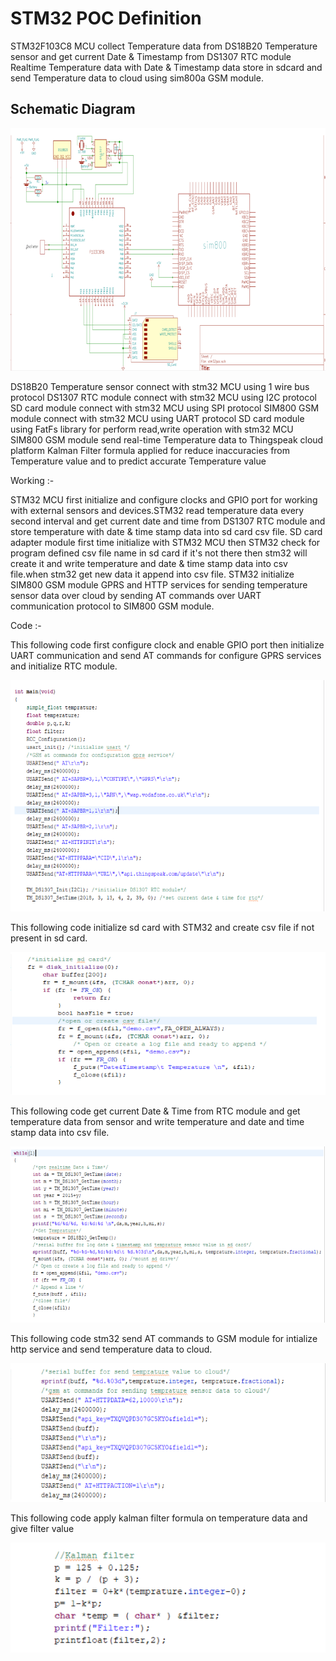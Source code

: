  
# STM32 POC Definition
  
STM32F103C8 MCU collect Temperature data from DS18B20 Temperature sensor and get current Date & Timestamp from DS1307 RTC module Realtime Temperature data with  Date & Timestamp data store in sdcard and send Temperature data to cloud using sim800a GSM module.

 ## Schematic Diagram

![alt text](https://github.com/kamlesh545/STM32F103-DS18B20-IOT/blob/master/screenshots/screenshot1.png)


DS18B20 Temperature sensor connect with stm32 MCU using 1 wire bus protocol
DS1307 RTC module connect with stm32 MCU using I2C protocol
SD card module connect with stm32 MCU using SPI protocol 
SIM800 GSM module connect with stm32 MCU using UART protocol 
SD card module using FatFs library for perform read,write operation with stm32 MCU
SIM800 GSM module send real-time Temperature data to Thingspeak cloud platform 
Kalman Filter formula applied for reduce inaccuracies from Temperature value and to predict accurate Temperature value

Working :-

STM32 MCU first initialize and configure clocks and GPIO port for working with external sensors and devices.STM32 read temperature data every second interval and get current date and time from DS1307 RTC module and store temperature with date & time stamp data into sd card csv file.
SD card adapter module first time initialize with STM32 MCU then STM32 check for program defined csv file name in sd card if it's not there then stm32 will create it and write temperature and date & time stamp data into csv file.when stm32 get new data it append into csv file.
STM32 initialize SIM800 GSM module GPRS and HTTP services for sending temperature sensor data over cloud by sending AT commands over UART communication protocol to SIM800 GSM module.

Code :-

 This following code first configure clock and enable GPIO port then initialize UART communication and send AT commands for configure GPRS services and initialize RTC module.

![alt text](https://github.com/kamlesh545/STM32F103-DS18B20-IOT/blob/master/screenshots/screenshot2.png)

This following code initialize sd card with STM32 and create csv file if not present in sd card.

![alt text](https://github.com/kamlesh545/STM32F103-DS18B20-IOT/blob/master/screenshots/screenshot3.png)

This following code get current Date & Time from RTC module and get temperature data from sensor and write  temperature and date and time stamp data into csv file.

![alt text](https://github.com/kamlesh545/STM32F103-DS18B20-IOT/blob/master/screenshots/screenshot4.png)


This following code stm32 send AT commands to GSM module for intialize http service and send temperature data to cloud.


![alt text](https://github.com/kamlesh545/STM32F103-DS18B20-IOT/blob/master/screenshots/screenshot5.png)

 This following code apply kalman filter formula on temperature data and give filter value
 

![alt text](https://github.com/kamlesh545/STM32F103-DS18B20-IOT/blob/master/screenshots/screenshot6.png)
